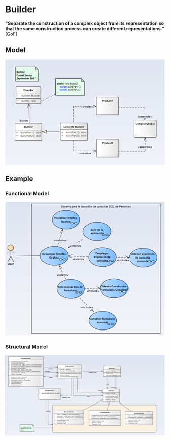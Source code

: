 # Builder

__"Separate the construction of a complex object from its  representation so that  the same construction process can create different representations."__ [GoF]

## Model
![Model](model.png)

## Example

### Functional Model
  ![functional](exercise/functional.png)

### Structural Model
  ![structural](exercise/structural.png)
